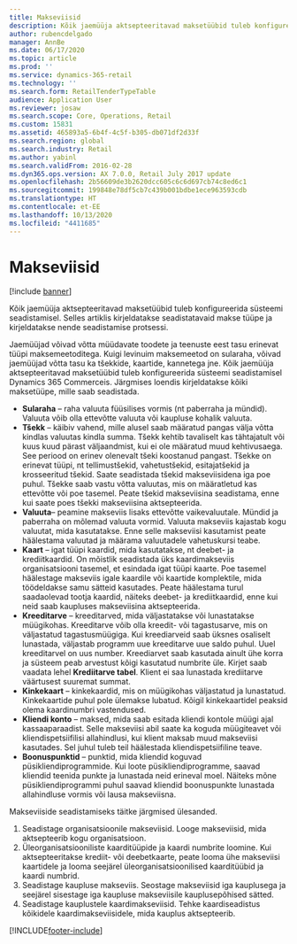 ```yaml
---
title: Makseviisid
description: Kõik jaemüüja aktsepteeritavad maksetüübid tuleb konfigureerida süsteemi seadistamisel. Selles artiklis kirjeldatakse seadistatavaid makse tüüpe ja kirjeldatakse nende seadistamise protsessi.
author: rubencdelgado
manager: AnnBe
ms.date: 06/17/2020
ms.topic: article
ms.prod: ''
ms.service: dynamics-365-retail
ms.technology: ''
ms.search.form: RetailTenderTypeTable
audience: Application User
ms.reviewer: josaw
ms.search.scope: Core, Operations, Retail
ms.custom: 15831
ms.assetid: 465893a5-6b4f-4c5f-b305-db071df2d33f
ms.search.region: global
ms.search.industry: Retail
ms.author: yabinl
ms.search.validFrom: 2016-02-28
ms.dyn365.ops.version: AX 7.0.0, Retail July 2017 update
ms.openlocfilehash: 2b56609de3b2620dcc605c6c6d697cb74c8ed6c1
ms.sourcegitcommit: 199848e78df5cb7c439b001bdbe1ece963593cdb
ms.translationtype: HT
ms.contentlocale: et-EE
ms.lasthandoff: 10/13/2020
ms.locfileid: "4411685"
---
```

# <a name="payment-methods"></a>Makseviisid

[!include [banner](includes/banner.md)]

Kõik jaemüüja aktsepteeritavad maksetüübid tuleb konfigureerida süsteemi seadistamisel. Selles artiklis kirjeldatakse seadistatavaid makse tüüpe ja kirjeldatakse nende seadistamise protsessi.

Jaemüüjad võivad võtta müüdavate toodete ja teenuste eest tasu erinevat tüüpi maksemeetoditega. Kuigi levinuim maksemeetod on sularaha, võivad jaemüüjad võtta tasu ka tšekkide, kaartide, kannetega jne. Kõik jaemüüja aktsepteeritavad maksetüübid tuleb konfigureerida süsteemi seadistamisel Dynamics 365 Commerceis. Järgmises loendis kirjeldatakse kõiki maksetüüpe, mille saab seadistada.

- **Sularaha** – raha valuuta füüsilises vormis (nt paberraha ja mündid). Valuuta võib olla ettevõtte valuuta või kaupluse kohalik valuuta.
- **Tšekk** – käibiv vahend, mille alusel saab määratud pangas välja võtta kindlas valuutas kindla summa. Tšekk kehtib tavaliselt kas tähtajatult või kuus kuud pärast väljaandmist, kui ei ole määratud muud kehtivusaega. See periood on erinev olenevalt tšeki koostanud pangast. Tšekke on erinevat tüüpi, nt tellimustšekid, vahetustšekid, esitajatšekid ja krosseeritud tšekid. Saate seadistada tšekid makseviisidena iga poe puhul. Tšekke saab vastu võtta valuutas, mis on määratletud kas ettevõtte või poe tasemel. Peate tšekid makseviisina seadistama, enne kui saate poes tšekki makseviisina aktsepteerida.
- **Valuuta**– peamine makseviis lisaks ettevõtte vaikevaluutale. Mündid ja paberraha on mõlemad valuuta vormid. Valuuta makseviis kajastab kogu valuutat, mida kasutatakse. Enne selle makseviisi kasutamist peate häälestama valuutad ja määrama valuutadele vahetuskursi teabe.
- **Kaart** – igat tüüpi kaardid, mida kasutatakse, nt deebet- ja krediitkaardid. On mõistlik seadistada üks kaardimakseviis organisatsiooni tasemel, et esindada igat tüüpi kaarte. Poe tasemel häälestage makseviis igale kaardile või kaartide komplektile, mida töödeldakse samu sätteid kasutades. Peate häälestama turul saadaolevad tootja kaardid, näiteks deebet- ja krediitkaardid, enne kui neid saab kaupluses makseviisina aktsepteerida.
- **Kreeditarve** – kreeditarved, mida väljastatakse või lunastatakse müügikohas. Kreeditarve võib olla kreedit- või tagastusarve, mis on väljastatud tagastusmüügiga. Kui kreediarveid saab üksnes osaliselt lunastada, väljastab programm uue kreeditarve uue saldo puhul. Uuel kreeditarvel on uus number. Kreediarvet saab kasutada ainult ühe korra ja süsteem peab arvestust kõigi kasutatud numbrite üle. Kirjet saab vaadata lehel **Krediitarve tabel**. Klient ei saa lunastada krediitarve väärtusest suuremat summat.
- **Kinkekaart** – kinkekaardid, mis on müügikohas väljastatud ja lunastatud. Kinkekaartide puhul pole ülemakse lubatud. Kõigil kinkekaartidel peaksid olema kaardinumbri vastendused. 
- **Kliendi konto** – maksed, mida saab esitada kliendi kontole müügi ajal kassaaparaadist. Selle makseviisi abil saate ka koguda müügiteavet või kliendispetsiifilisi allahindlusi, kui klient maksab muud makseviisi kasutades. Sel juhul tuleb teil häälestada kliendispetsiifiline teave.
- **Boonuspunktid** – punktid, mida kliendid koguvad püsikliendiprogrammide. Kui loote püsikliendiprogramme, saavad kliendid teenida punkte ja lunastada neid erineval moel. Näiteks mõne püsikliendiprogrammi puhul saavad kliendid boonuspunkte lunastada allahindluse vormis või lausa makseviisna.

Makseviiside seadistamiseks täitke järgmised ülesanded.

1. Seadistage organisatsioonile makseviisid. Looge makseviisid, mida aktsepteerib kogu organisatsioon.
2. Üleorganisatsiooniliste kaarditüüpide ja kaardi numbrite loomine. Kui aktsepteeritakse krediit- või deebetkaarte, peate looma ühe makseviisi kaartidele ja looma seejärel üleorganisatsioonilised kaarditüübid ja kaardi numbrid.
3. Seadistage kaupluse makseviis. Seostage makseviisid iga kauplusega ja seejärel sisestage iga kaupluse makseviisile kauplusepõhised sätted.
4. Seadistage kauplustele kaardimakseviisid. Tehke kaardiseadistus kõikidele kaardimakseviisidele, mida kauplus aktsepteerib.


[!INCLUDE[footer-include](../includes/footer-banner.md)]